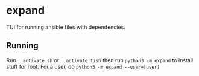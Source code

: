 # expand
TUI for running ansible files with dependencies. 

## Running
Run `. activate.sh` or `. activate.fish` then run `python3 -m expand` to install stuff for root. For a user, do `python3 -m expand --user=[user]`
